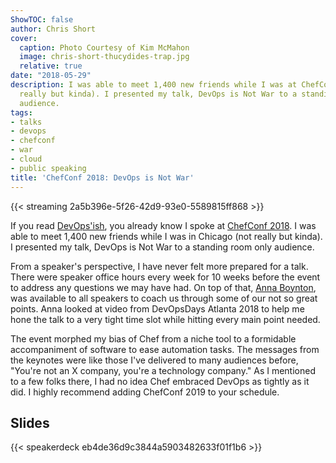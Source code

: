 ```yaml
---
ShowTOC: false
author: Chris Short
cover:
  caption: Photo Courtesy of Kim McMahon
  image: chris-short-thucydides-trap.jpg
  relative: true
date: "2018-05-29"
description: I was able to meet 1,400 new friends while I was at ChefConf 2018 (not
  really but kinda). I presented my talk, DevOps is Not War to a standing room only
  audience.
tags:
- talks
- devops
- chefconf
- war
- cloud
- public speaking
title: 'ChefConf 2018: DevOps is Not War'
---
```


{{< streaming 2a5b396e-5f26-42d9-93e0-5589815ff868 >}}


If you read [DevOps'ish](https://devopsish.com/077/), you already know I spoke at [ChefConf 2018](https://chefconf.chef.io/). I was able to meet 1,400 new friends while I was in Chicago (not really but kinda). I presented my talk, DevOps is Not War to a standing room only audience.

From a speaker's perspective, I have never felt more prepared for a talk. There were speaker office hours every week for 10 weeks before the event to address any questions we may have had. On top of that, [Anna Boynton](https://messageglue.com/), was available to all speakers to coach us through some of our not so great points. Anna looked at video from DevOpsDays Atlanta 2018 to help me hone the talk to a very tight time slot while hitting every main point needed.

The event morphed my bias of Chef from a niche tool to a formidable accompaniment of software to ease automation tasks. The messages from the keynotes were like those I've delivered to many audiences before, "You're not an X company, you're a technology company." As I mentioned to a few folks there, I had no idea Chef embraced DevOps as tightly as it did. I highly recommend adding ChefConf 2019 to your schedule.

## Slides

{{< speakerdeck eb4de36d9c3844a5903482633f01f1b6 >}}
